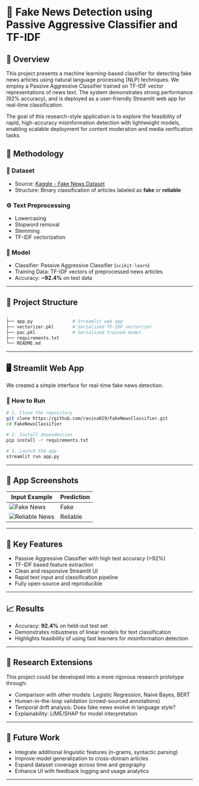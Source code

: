 
# 📰 Fake News Detection using Passive Aggressive Classifier and TF-IDF

## 🧠 Overview

This project presents a machine learning-based classifier for detecting fake news articles using natural language processing (NLP) techniques. We employ a Passive Aggressive Classifier trained on TF-IDF vector representations of news text. The system demonstrates strong performance (92% accuracy), and is deployed as a user-friendly Streamlit web app for real-time classification.

The goal of this research-style application is to explore the feasibility of rapid, high-accuracy misinformation detection with lightweight models, enabling scalable deployment for content moderation and media verification tasks.

## 🧪 Methodology

### 🔎 Dataset
- Source: [Kaggle - Fake News Dataset](https://www.kaggle.com/datasets/hassanamin/textdb3/data)
- Structure: Binary classification of articles labeled as **fake** or **reliable**

### ⚙️ Text Preprocessing
- Lowercasing
- Stopword removal
- Stemming
- TF-IDF vectorization

### 🔧 Model
- Classifier: Passive Aggressive Classifier (`scikit-learn`)
- Training Data: TF-IDF vectors of preprocessed news articles
- Accuracy: **~92.4%** on test data

---

## 🧱 Project Structure

```bash
.
├── app.py               # Streamlit web app
├── vectorizer.pkl       # Serialized TF-IDF vectorizer
├── pac.pkl              # Serialized trained model
├── requirements.txt
└── README.md
```

---

## 🖥️ Streamlit Web App

We created a simple interface for real-time fake news detection.

### 🔄 How to Run

```bash
# 1. Clone the repository
git clone https://github.com/ravina029/FakeNewsClassifier.git
cd FakeNewsClassifier

# 2. Install dependencies
pip install -r requirements.txt

# 3. Launch the app
streamlit run app.py
```

---

## 📸 App Screenshots

| Input Example | Prediction |
|---------------|------------|
| ![Fake News](../../Downloads/Fake.png) | Fake |
| ![Reliable News](../../Downloads/reliable.png) | Reliable |

---


## 🎯 Key Features

- Passive Aggressive Classifier with high test accuracy (>92%)
- TF-IDF based feature extraction
- Clean and responsive Streamlit UI
- Rapid text input and classification pipeline
- Fully open-source and reproducible

---

## 📈 Results

- Accuracy: **92.4%** on held-out test set
- Demonstrates robustness of linear models for text classification
- Highlights feasibility of using fast learners for misinformation detection

---

## 🔬 Research Extensions

This project could be developed into a more rigorous research prototype through:

- Comparison with other models: Logistic Regression, Naive Bayes, BERT
- Human-in-the-loop validation (crowd-sourced annotations)
- Temporal drift analysis: Does fake news evolve in language style?
- Explainability: LIME/SHAP for model interpretation

---

## 🔄 Future Work

- Integrate additional linguistic features (n-grams, syntactic parsing)
- Improve model generalization to cross-domain articles
- Expand dataset coverage across time and geography
- Enhance UI with feedback logging and usage analytics

---












